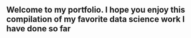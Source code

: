 ## Welcome to my portfolio. I hope you enjoy this compilation of my favorite data science work I have done so far


